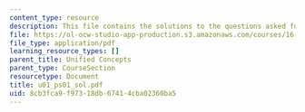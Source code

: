 ```yaml
---
content_type: resource
description: This file contains the solutions to the questions asked for range equation.
file: https://ol-ocw-studio-app-production.s3.amazonaws.com/courses/16-01-unified-engineering-i-ii-iii-iv-fall-2005-spring-2006/8cb3fca9f97318db67414cba02360ba5_u01_ps01_sol.pdf
file_type: application/pdf
learning_resource_types: []
parent_title: Unified Concepts
parent_type: CourseSection
resourcetype: Document
title: u01_ps01_sol.pdf
uid: 8cb3fca9-f973-18db-6741-4cba02360ba5
---
```

